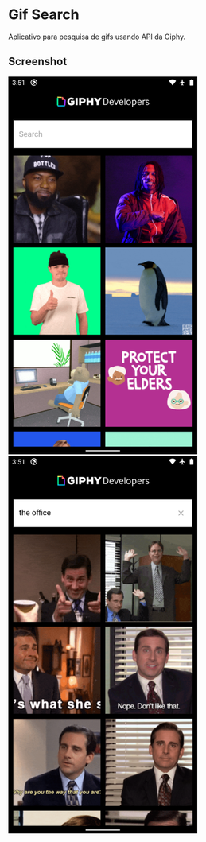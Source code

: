 # Gif Search
Aplicativo para pesquisa de gifs usando API da Giphy.
## Screenshot
![Screenshot da home](images/screenshot1.png) ![Screenshot pesquisa](images/screenshot2.png)
